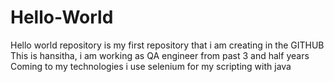 # Hello-World
Hello world repository is my first repository that i am creating in the GITHUB
This is hansitha, i am working as QA engineer from past 3 and half years 
Coming to my technologies i use selenium for my scripting with java 
